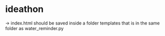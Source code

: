 # ideathon

-> index.html should be saved inside a folder templates that is in the same folder as water_reminder.py
